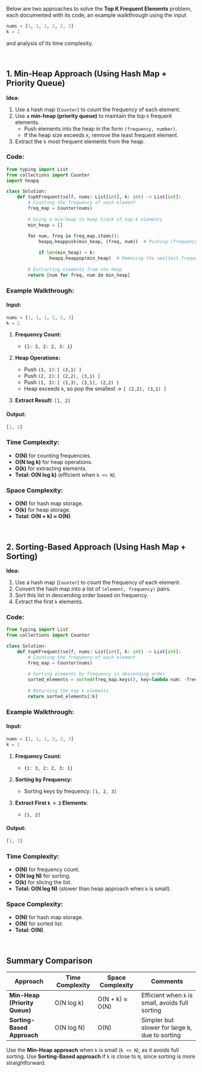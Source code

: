 Below are two approaches to solve the **Top K Frequent Elements** problem, each documented with its code, an example walkthrough using the input  
```python
nums = [1, 1, 1, 2, 2, 3]
k = 2
```  
and analysis of its time complexity.

<!-- --- -->

<br>

## 1. Min-Heap Approach (Using Hash Map + Priority Queue)

**Idea:**  
1. Use a hash map (`Counter`) to count the frequency of each element.
2. Use a **min-heap (priority queue)** to maintain the top `k` frequent elements.  
   - Push elements into the heap in the form `(frequency, number)`.
   - If the heap size exceeds `k`, remove the least frequent element.
3. Extract the `k` most frequent elements from the heap.

### **Code:**
```python
from typing import List
from collections import Counter
import heapq

class Solution:
    def topKFrequent(self, nums: List[int], k: int) -> List[int]:
        # Counting the frequency of each element
        freq_map = Counter(nums)
        
        # Using a min-heap to keep track of top k elements
        min_heap = []
        
        for num, freq in freq_map.items():
            heapq.heappush(min_heap, (freq, num))  # Pushing (frequency, number)

            if len(min_heap) > k:
                heapq.heappop(min_heap)  # Removing the smallest frequency element
        
        # Extracting elements from the heap
        return [num for freq, num in min_heap]
```

### **Example Walkthrough:**
#### Input:
```python
nums = [1, 1, 1, 2, 2, 3]
k = 2
```

1. **Frequency Count:**  
   - `{1: 3, 2: 2, 3: 1}`

2. **Heap Operations:**
   - Push `(3, 1)`: `[ (3,1) ]`
   - Push `(2, 2)`: `[ (2,2), (3,1) ]`
   - Push `(1, 3)`: `[ (1,3), (3,1), (2,2) ]`
   - Heap exceeds `k`, so pop the smallest → `[ (2,2), (3,1) ]`

3. **Extract Result:** `[1, 2]`

#### **Output:**
```python
[1, 2]
```

### **Time Complexity:**
- **O(N)** for counting frequencies.
- **O(N log k)** for heap operations.
- **O(k)** for extracting elements.
- **Total: O(N log k)** (efficient when `k << N`).

### **Space Complexity:**
- **O(N)** for hash map storage.
- **O(k)** for heap storage.
- **Total: O(N + k) ≈ O(N)**.

<!-- --- -->

<br>

## 2. Sorting-Based Approach (Using Hash Map + Sorting)

**Idea:**  
1. Use a hash map (`Counter`) to count the frequency of each element.
2. Convert the hash map into a list of `(element, frequency)` pairs.
3. Sort this list in descending order based on frequency.
4. Extract the first `k` elements.

### **Code:**
```python
from typing import List
from collections import Counter

class Solution:
    def topKFrequent(self, nums: List[int], k: int) -> List[int]:
        # Counting the frequency of each element
        freq_map = Counter(nums)
        
        # Sorting elements by frequency in descending order
        sorted_elements = sorted(freq_map.keys(), key=lambda num: -freq_map[num])
        
        # Returning the top k elements
        return sorted_elements[:k]
```

### **Example Walkthrough:**
#### Input:
```python
nums = [1, 1, 1, 2, 2, 3]
k = 2
```

1. **Frequency Count:**  
   - `{1: 3, 2: 2, 3: 1}`

2. **Sorting by Frequency:**
   - Sorting keys by frequency: `[1, 2, 3]`

3. **Extract First `k = 2` Elements:**  
   - `[1, 2]`

#### **Output:**
```python
[1, 2]
```

### **Time Complexity:**
- **O(N)** for frequency count.
- **O(N log N)** for sorting.
- **O(k)** for slicing the list.
- **Total: O(N log N)** (slower than heap approach when `k` is small).

### **Space Complexity:**
- **O(N)** for hash map storage.
- **O(N)** for sorted list.
- **Total: O(N)**.

<br>

<!-- --- -->

## Summary Comparison

| Approach                          | Time Complexity      | Space Complexity  | Comments                                            |
|-----------------------------------|----------------------|-------------------|-----------------------------------------------------|
| **Min-Heap (Priority Queue)**     | O(N log k)          | O(N + k) ≈ O(N)  | Efficient when `k` is small, avoids full sorting    |
| **Sorting-Based Approach**        | O(N log N)          | O(N)             | Simpler but slower for large `N`, due to sorting   |


Use the **Min-Heap approach** when `k` is small (`k << N`), as it avoids full sorting.
Use **Sorting-Based approach** if `k` is close to `N`, since sorting is more straightforward.
